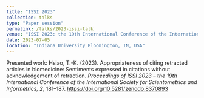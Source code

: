 ```yaml
---
title: "ISSI 2023"
collection: talks
type: "Paper session"
permalink: /talks/2023-issi-talk
venue: "ISSI 2023: the 19th International Conference of the International Society for Scientometrics and Informetrics"
date: 2023-07-05
location: "Indiana University Bloomington, IN, USA"
---
```


Presented work: Hsiao, T.-K. (2023). Appropriateness of citing retracted articles in biomedicine: Sentiments expressed in citations without acknowledgement of retraction. <i>Proceedings of ISSI 2023 – the 19th International Conference of the International Society for Scientometrics and Informetrics, 2</i>, 181–187. https://doi.org/10.5281/zenodo.8370893
